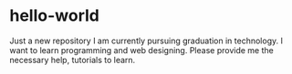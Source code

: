 # hello-world
Just a new repository
I am currently pursuing graduation in technology.
I want to learn programming and web designing.
Please provide me the necessary help, tutorials to learn.
